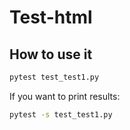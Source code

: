 # Test-html

## How to use it
```bash
pytest test_test1.py
```
If you want to print results:
```bash
pytest -s test_test1.py
```

